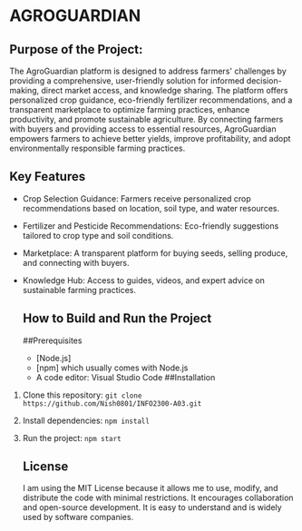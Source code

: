# AGROGUARDIAN

## Purpose of the Project:
The AgroGuardian platform is designed to address farmers' challenges by providing a comprehensive, user-friendly solution for informed decision-making, direct market access, and knowledge sharing. The platform offers personalized crop guidance, eco-friendly fertilizer recommendations, and a transparent marketplace to optimize farming practices, enhance productivity, and promote sustainable agriculture. By connecting farmers with buyers and providing access to essential resources, AgroGuardian empowers farmers to achieve better yields, improve profitability, and adopt environmentally responsible farming practices.

## Key Features
- Crop Selection Guidance: Farmers receive personalized crop recommendations based on location, soil type, and water resources.
- Fertilizer and Pesticide Recommendations: Eco-friendly suggestions tailored to crop type and soil conditions.
- Marketplace: A transparent platform for buying seeds, selling produce, and connecting with buyers.
- Knowledge Hub: Access to guides, videos, and expert advice on sustainable farming practices.

  ## How to Build and Run the Project
    ##Prerequisites
  - [Node.js]
  - [npm] which usually comes with Node.js
  - A code editor: Visual Studio Code
    ##Installation
1. Clone this repository: `git clone https://github.com/Nish0801/INFO2300-A03.git`
2. Install dependencies: `npm install`
3. Run the project: `npm start`

   ## License
   I am using the MIT License because it allows me to  use, modify, and distribute the code with minimal restrictions.
   It encourages collaboration and open-source development.
   It is easy to understand and is widely used by software companies.
